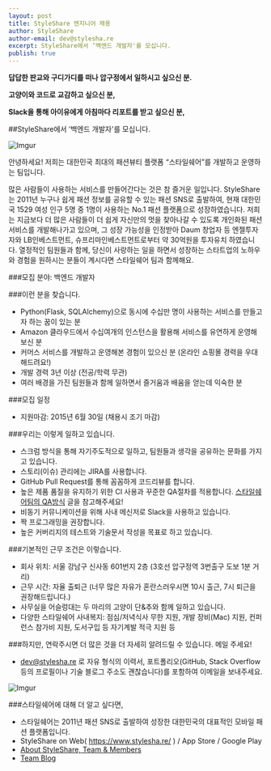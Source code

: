 ```yaml
---
layout: post
title: StyleShare 엔지니어 채용
author: StyleShare
author-email: dev@stylesha.re
excerpt: StyleShare에서 ‘백엔드 개발자'를 모십니다.
publish: true
---
```


**답답한 판교와 구디가디를 떠나 압구정에서 일하시고 싶으신 분.**

**고양이와 코드로 교감하고 싶으신 분,**

**Slack을 통해 아이유에게 아침마다 리포트를 받고 싶으신 분,**

##StyleShare에서 ‘백엔드 개발자'를 모십니다.

![Imgur](http://i.imgur.com/sSTuK8G.png)

안녕하세요! 저희는 대한민국 최대의 패션뷰티 플랫폼 “스타일쉐어”를 개발하고 운영하는 팀입니다.

많은 사람들이 사용하는 서비스를 만들어간다는 것은 참 즐거운 일입니다. StyleShare는 2011년 누구나 쉽게 패션 정보를 공유할 수 있는 패션 SNS로 출발하여, 현재 대한민국 1529 여성 인구 5명 중 1명이 사용하는 No.1 패션 플랫폼으로 성장하였습니다. 저희는 지금보다 더 많은 사람들이 더 쉽게 자신만의 멋을 찾아나갈 수 있도록 개인화된 패션 서비스를 개발해나가고 있으며, 그 성장 가능성을 인정받아 Daum 창업자 등 엔젤투자자와 LB인베스트먼트, 슈프리마인베스트먼트로부터 약 30억원을 투자유치 하였습니다. 열정적인 팀원들과 함께, 당신이 사랑하는 일을 하면서 성장하는 스타트업의 노하우와 경험을 원하시는 분들이 계시다면 스타일쉐어 팀과 함께해요.

###모집 분야: 백엔드 개발자

###이런 분을 찾습니다.
* Python(Flask, SQLAlchemy)으로 동시에 수십만 명이 사용하는 서비스를 만들고자 하는 꿈이 있는 분
* Amazon 클라우드에서 수십여개의 인스턴스을 활용해 서비스를 유연하게 운영해보신 분
* 커머스 서비스를 개발하고 운영해본 경험이 있으신 분 (온라인 쇼핑몰 경력을 우대해드려요!)
* 개발 경력 3년 이상 (전공/학력 무관)
* 여러 배경을 가진 팀원들과 함께 일하면서 즐거움과 배움을 얻는데 익숙한 분

###모집 일정

- 지원마감: 2015년 6월 30일 (채용시 조기 마감)

###우리는 이렇게 일하고 있습니다.
* 스크럼 방식을 통해 자기주도적으로 일하고, 팀원들과 생각을 공유하는 문화를 가지고 있습니다.
* 스토리(이슈) 관리에는 JIRA를 사용합니다.
* GitHub Pull Request를 통해 꼼꼼하게 코드리뷰를 합니다.
* 높은 제품 품질을 유지하기 위한 CI 사용과 꾸준한 QA절차를 적용합니다. [스타일쉐어팀의 QA방식](http://styleshare.github.io/2015/04/16/qa-process.html) 글을 참고해주세요!
* 비동기 커뮤니케이션을 위해 사내 메신저로 Slack을 사용하고 있습니다.
* 짝 프로그래밍을 권장합니다.
* 높은 커버리지의 테스트와 기술문서 작성을 목표로 하고 있습니다.

###기본적인 근무 조건은 이렇습니다.
* 회사 위치: 서울 강남구 신사동 601번지 2층 (3호선 압구정역 3번출구 도보 1분 거리)
* 근무 시간: 자율 출퇴근 (너무 많은 자유가 혼란스러우시면 10시 출근, 7시 퇴근을 권장해드립니다.)
* 사무실을 어슬렁대는 두 마리의 고양이 단&추와 함께 일하고 있습니다.
* 다양한 스타일쉐어 사내복지: 점심/저녁식사 무한 지원, 개발 장비(Mac) 지원, 컨퍼런스 참가비 지원, 도서구입 등 자기계발 적극 지원 등

###하지만, 연락주시면 더 많은 것을 더 자세히 알려드릴 수 있습니다. 메일 주세요!
* dev@stylesha.re 로 자유 형식의 이력서, 포트폴리오(GitHub, Stack Overflow 등의 프로필이나 기술 블로그 주소도 괜찮습니다)를 포함하여 이메일을 보내주세요.

![Imgur](http://i.imgur.com/FFL37md.png)

###스타일쉐어에 대해 더 알고 싶다면,
* 스타일쉐어는 2011년 패션 SNS로 출발하여 성장한 대한민국의 대표적인 모바일 패션 플랫폼입니다.
* StyleShare on Web( https://www.stylesha.re/ ) / App Store / Google Play
* [About StyleShare, Team & Members](http://about.stylesha.re/ )
* [Team Blog](http://styleshare.github.io)
